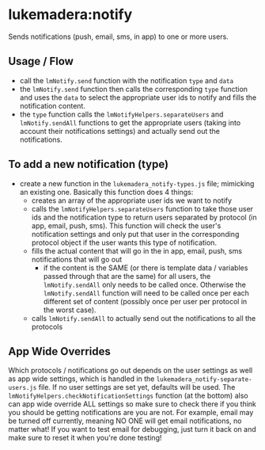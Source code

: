 # lukemadera:notify

Sends notifications (push, email, sms, in app) to one or more users.


## Usage / Flow
- call the `lmNotify.send` function with the notification `type` and `data`
- the `lmNotify.send` function then calls the corresponding `type` function and uses the `data` to select the appropriate user ids to notify and fills the notification content.
- the `type` function calls the `lmNotifyHelpers.separateUsers` and `lmNotify.sendAll` functions to get the appropriate users (taking into account their notifications settings) and actually send out the notifications.


## To add a new notification (type)

- create a new function in the `lukemadera_notify-types.js` file; mimicking an existing one. Basically this function does 4 things:
  - creates an array of the appropriate user ids we want to notify
  - calls the `lmNotifyHelpers.separateUsers` function to take those user ids and the notification type to return users separated by protocol (in app, email, push, sms). This function will check the user's notification settings and only put that user in the corresponding protocol object if the user wants this type of notification.
  - fills the actual content that will go in the in app, email, push, sms notifications that will go out
    - if the content is the SAME (or there is template data / variables passed through that are the same) for all users, the `lmNotify.sendAll` only needs to be called once. Otherwise the `lmNotify.sendAll` function will need to be called once per each different set of content (possibly once per user per protocol in the worst case).
  - calls `lmNotify.sendAll` to actually send out the notifications to all the protocols


## App Wide Overrides

Which protocols / notifications go out depends on the user settings as well as app wide settings, which is handled in the `lukemadera_notify-separate-users.js` file.
If no user settings are set yet, defaults will be used. The `lmNotifyHelpers.checkNotificationSettings` function (at the bottom) also can app wide override ALL settings so make sure to check there if you think you should be getting notifications are you are not. For example, email may be turned off currently, meaning NO ONE will get email notifications, no matter what! If you want to test email for debugging, just turn it back on and make sure to reset it when you're done testing!